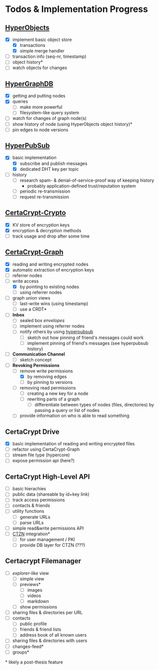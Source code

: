 # Todos & Implementation Progress

## [HyperObjects](https://github.com/fsteff/hyperobjects)

- [x] implement basic object store
  - [x] transactions
  - [x] simple merge handler
- [ ] transaction info (seq-nr, timestamp)
- [ ] object history*
- [ ] watch objects for changes

## [HyperGraphDB](https://github.com/fsteff/hyper-graphdb)

- [x] getting and putting nodes
- [x] queries
  - [ ] make more powerful
  - [ ] filesystem-like query system
- [ ] watch for changes of graph node(s)
- [ ] show history of node (using HyperObjects object history)*
- [ ] pin edges to node versions

## [HyperPubSub](https://github.com/fsteff/hyperpubsub)

- [x] basic implementation
  - [x] subscribe and publish messages
  - [x] dedicated DHT key per topic
- [ ] history
  - [ ] research spam- & denial-of-service-proof way of keeping history
    - probably application-defined trust/reputation system
  - [ ] periodic re-transmission
  - [ ] request re-transmission

## [CertaCrypt-Crypto](https://github.com/fsteff/certacrypt-crypto)

- [x] KV store of encryption keys
- [x] encryption & decryption methods
- [ ] track usage and drop after some time

## [CertaCrypt-Graph](https://github.com/fsteff/certacrypt-graph)

- [x] reading and writing encrypted nodes
- [x] automatic extraction of encryption keys
- [ ] referrer nodes
- [ ] write access
  - [x] by pointing to existing nodes
  - [ ] using referrer nodes
- [ ] graph union views
  - [ ] last-write wins (using timestamp)
  - [ ] use a CRDT*
- [ ] **Inbox**
  - [ ] sealed box *envelopes*
  - [ ] implement using referrer nodes
  - [ ] notify others by using [hyperpubsub](https://github.com/fsteff/hyperpubsub)
    - [ ] sketch out how pinning of friend's messages could work
    - [ ] implement pinning of friend's messages (see hyperpubsub history)
- [ ] **Communication Channel**
  - [ ] sketch concept
- [ ] **Revoking Permissions**
  - [ ] remove write permissions
    - [x] by removing edges
    - [ ] by pinning to versions
  - [ ] removing read permissions
    - [ ] creating a new key for a node
    - [ ] rewriting parts of a graph
      - [ ] differentiate between types of nodes (files, directories)
            by passing a query or list of nodes
  - [ ] provide information on who is able to read something

## CertaCrypt Drive

- [x] basic implementation of reading and writing encrypted files
- [ ] refactor using CertaCrypt-Graph
- [ ] stream file type (hypercore)
- [ ] expose permission api (here?)

## CertaCrypt High-Level API

- [ ]  basic hierachies
  - [ ]  public data (shareable by id+key link)
  - [ ]  track access permissions
  - [ ]  contacts & friends
- [ ] utility functions
  - [ ] generate URLs
  - [ ] parse URLs  
- [ ] simple read&write permissions API
- [ ] [CTZN](https://github.com/pfrazee/ctzn) integration*
  - [ ] for user management / PKI
  - [ ] provide DB layer for CTZN (???)

## Certacrypt Filemanager

- [ ] *explorer-like* view
  - [ ] simple view
  - [ ] previews*
    - [ ] images
    - [ ] videos
    - [ ] markdown
  - [ ] show permissions
- [ ] sharing files & directories per URL
- [ ] contacts
  - [ ] public profile
  - [ ] friends & friend lists
  - [ ] address book of all known users
- [ ] sharing files & directories with users
- [ ] changes-feed*
- [ ] groups*

\* likely a post-thesis feature
